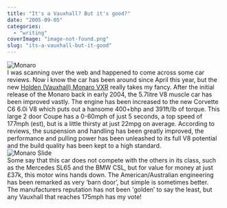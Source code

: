 ```yaml
---
title: "It's a Vauxhall? But it's good?"
date: "2005-09-05"
categories: 
  - "writing"
coverImage: "image-not-found.png"
slug: "its-a-vauxhall-but-it-good"
---
```


![Monaro](/images/monarovxr05.jpg-thumb_140_105.jpg)  
I was scanning over the web and happened to come across some car reviews. Now i know the car has been around since April this year, but the new [Holden (Vauxhall) Monaro VXR](http://vauxhall.co.uk/showroom/search/summary.jhtml?brand=Monaro&trimLevel=VXR&bodyStyle=2-door%20coup%E9&vehicleType=Car&_requestid=691860) really takes my fancy. After the initial release of the Monaro back in early 2004, the 5.7litre V8 muscle car has been improved vastly. The engine has been increased to the new Corvette C6 6.0i V8 which puts out a hansome 400+bhp and 391ft/lb of torque. This large 2 door Coupe has a 0-60mph of just 5 seconds, a top speed of 177mph (est), but is a little thirsty at just 22mpg on average. According to reviews, the suspension and handling has been greatly improved, the performance and pulling power has been unleashed to its full V8 potential and the build quality has been kept to a high standard.  
![Monaro Slide](/images/monaro2.jpg-thumb_140_105.jpg)  
Some say that this car does not compete with the others in its class, such as the Mercedes SL65 and the BMW CSL, but for value for money at just £37k, this motor wins hands down. The American/Australian engineering has been remarked as very ‘barn door’, but simple is sometimes better.  
The manufacturers reputation has not been 'golden’ to say the least, but any Vauxhall that reaches 175mph has my vote!
